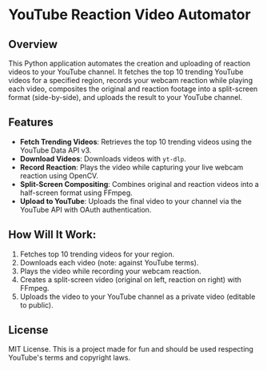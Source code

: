 # YouTube Reaction Video Automator

## Overview
This Python application automates the creation and uploading of reaction videos to your YouTube channel. It fetches the top 10 trending YouTube videos for a specified region, records your webcam reaction while playing each video, composites the original and reaction footage into a split-screen format (side-by-side), and uploads the result to your YouTube channel.

## Features
- **Fetch Trending Videos**: Retrieves the top 10 trending videos using the YouTube Data API v3.
- **Download Videos**: Downloads videos with `yt-dlp`.
- **Record Reaction**: Plays the video while capturing your live webcam reaction using OpenCV.
- **Split-Screen Compositing**: Combines original and reaction videos into a half-screen format using FFmpeg.
- **Upload to YouTube**: Uploads the final video to your channel via the YouTube API with OAuth authentication.

## How Will It Work:
1. Fetches top 10 trending videos for your region.
2. Downloads each video (note: against YouTube terms).
3. Plays the video while recording your webcam reaction.
4. Creates a split-screen video (original on left, reaction on right) with FFmpeg.
5. Uploads the video to your YouTube channel as a private video (editable to public).

## License
MIT License. This is a project made for fun and should be used respecting YouTube's terms and copyright laws.
```
